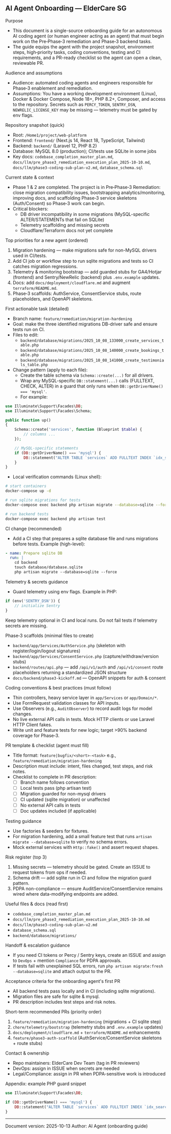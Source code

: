 ## AI Agent Onboarding — ElderCare SG

Purpose
- This document is a single-source onboarding guide for an autonomous AI coding agent (or human engineer acting as an agent) that must begin work on the Pre‑Phase‑3 remediation and Phase‑3 backend tasks.
- The guide equips the agent with the project snapshot, environment steps, high‑priority tasks, coding conventions, testing and CI requirements, and a PR-ready checklist so the agent can open a clean, reviewable PR.

Audience and assumptions
- Audience: automated coding agents and engineers responsible for Phase‑3 enablement and remediation.
- Assumptions: You have a working development environment (Linux), Docker & Docker Compose, Node 18+, PHP 8.2+, Composer, and access to the repository. Secrets such as `PERCY_TOKEN`, `SENTRY_DSN`, `NEWRELIC_LICENSE_KEY` may be missing — telemetry must be gated by env flags.

Repository snapshot (quick)
- Root: `/Home1/project/web-platform`
- Frontend: `frontend/` (Next.js 14, React 18, TypeScript, Tailwind)
- Backend: `backend/` (Laravel 12, PHP 8.2)
- Database: MySQL 8.0 (production); CI/tests use SQLite in some jobs
- Key docs: `codebase_completion_master_plan.md`, `docs/llm/pre_phase3_remediation_execution_plan_2025-10-10.md`, `docs/llm/phase3-coding-sub-plan-v2.md`, `database_schema.sql`

Current state & context
- Phase 1 & 2 are completed. The project is in Pre‑Phase‑3 Remediation: close migration compatibility issues, bootstrapping analytics/monitoring, improving docs, and scaffolding Phase‑3 service skeletons (Auth/Consent) so Phase‑3 work can begin.
- Critical blockers:
  - DB driver incompatibility in some migrations (MySQL-specific ALTER/STATEMENTs that fail on SQLite)
  - Telemetry scaffolding and missing secrets
  - Cloudflare/Terraform docs not yet complete

Top priorities for a new agent (ordered)
1. Migration hardening — make migrations safe for non-MySQL drivers used in CI/tests.
2. Add CI job or workflow step to run sqlite migrations and tests so CI catches migration regressions.
3. Telemetry & monitoring bootstrap — add guarded stubs for GA4/Hotjar (frontend) and Sentry/NewRelic (backend) plus `.env.example` updates.
4. Docs: add `docs/deployment/cloudflare.md` and augment `terraform/README.md`.
5. Phase‑3 scaffolds: AuthService, ConsentService stubs, route placeholders, and OpenAPI skeletons.

First actionable task (detailed)
- Branch name: `feature/remediation/migration-hardening`
- Goal: make the three identified migrations DB-driver safe and ensure tests run on CI.
- Files to edit:
  - `backend/database/migrations/2025_10_08_133000_create_services_table.php`
  - `backend/database/migrations/2025_10_08_140000_create_bookings_table.php`
  - `backend/database/migrations/2025_10_08_141000_create_testimonials_table.php`
- Change pattern (apply to each file):
  - Create the table schema via `Schema::create(...)` for all drivers.
  - Wrap any MySQL-specific `DB::statement(...)` calls (FULLTEXT, CHECK, ALTER) in a guard that only runs when `DB::getDriverName() === 'mysql'`.
  - For example:

```php
use Illuminate\Support\Facades\DB;
use Illuminate\Support\Facades\Schema;

public function up()
{
    Schema::create('services', function (Blueprint $table) {
        // columns ...
    });

    // MySQL-specific statements
    if (DB::getDriverName() === 'mysql') {
        DB::statement("ALTER TABLE `services` ADD FULLTEXT INDEX `idx_search` (`name`, `description`)");
    }
}
```

- Local verification commands (Linux shell):

```bash
# start containers
docker-compose up -d

# run sqlite migrations for tests
docker-compose exec backend php artisan migrate --database=sqlite --force

# run backend tests
docker-compose exec backend php artisan test
```

CI change (recommended)
- Add a CI step that prepares a sqlite database file and runs migrations before tests. Example (high-level):

```yaml
- name: Prepare sqlite DB
  run: |
    cd backend
    touch database/database.sqlite
    php artisan migrate --database=sqlite --force
```

Telemetry & secrets guidance
- Guard telemetry using env flags. Example in PHP:

```php
if (env('SENTRY_DSN')) {
    // initialize Sentry
}
```

Keep telemetry optional in CI and local runs. Do not fail tests if telemetry secrets are missing.

Phase‑3 scaffolds (minimal files to create)
- `backend/app/Services/AuthService.php` (skeleton with register/login/logout signatures)
- `backend/app/Services/ConsentService.php` (capture/withdraw/version stubs)
- `backend/routes/api.php` — add `/api/v1/auth` and `/api/v1/consent` route placeholders returning a standardized JSON structure
- `docs/backend/phase3-kickoff.md` — OpenAPI snippets for auth & consent

Coding conventions & best practices (must follow)
- Thin controllers, heavy service layer in `app/Services` or `app/Domain/*`.
- Use FormRequest validation classes for API inputs.
- Use Observers (e.g., `AuditObserver`) to record audit logs for model changes.
- No live external API calls in tests. Mock HTTP clients or use Laravel HTTP Client fakes.
- Write unit and feature tests for new logic; target >90% backend coverage for Phase‑3.

PR template & checklist (agent must fill)
- Title format: `feature|bugfix/<short>-<task>` e.g., `feature/remediation/migration-hardening`
- Description must include: intent, files changed, test steps, and risk notes.
- Checklist to complete in PR description:
  - [ ] Branch name follows convention
  - [ ] Local tests pass (php artisan test)
  - [ ] Migration guarded for non-mysql drivers
  - [ ] CI updated (sqlite migration) or unaffected
  - [ ] No external API calls in tests
  - [ ] Doc updates included (if applicable)

Testing guidance
- Use factories & seeders for fixtures.
- For migration hardening, add a small feature test that runs `artisan migrate --database=sqlite` to verify no schema errors.
- Mock external services with `Http::fake()` and assert request shapes.

Risk register (top 3)
1. Missing secrets — telemetry should be gated. Create an ISSUE to request tokens from ops if needed.
2. Schema drift — add sqlite run in CI and follow the migration guard pattern.
3. PDPA non-compliance — ensure AuditService/ConsentService remains wired where data-modifying endpoints are added.

Useful files & docs (read first)
- `codebase_completion_master_plan.md`
- `docs/llm/pre_phase3_remediation_execution_plan_2025-10-10.md`
- `docs/llm/phase3-coding-sub-plan-v2.md`
- `database_schema.sql`
- `backend/database/migrations/`

Handoff & escalation guidance
- If you need CI tokens or Percy / Sentry keys, create an ISSUE and assign to `DevOps` + mention `Compliance` for PDPA approvals.
- If tests fail with unexplained SQL errors, run `php artisan migrate:fresh --database=sqlite` and attach output to the PR.

Acceptance criteria for the onboarding agent's first PR
- All backend tests pass locally and in CI (including sqlite migrations).
- Migration files are safe for sqlite & mysql.
- PR description includes test steps and risk notes.

Short-term recommended PRs (priority order)
1. `feature/remediation/migration-hardening` (migrations + CI sqlite step)
2. `chore/telemetry/bootstrap` (telemetry stubs and `.env.example` updates)
3. `docs/deployment/cloudflare.md` + `terraform/README.md` enhancements
4. `feature/phase3-auth-scaffold` (AuthService/ConsentService skeletons + route stubs)

Contact & ownership
- Repo maintainers: ElderCare Dev Team (tag in PR reviewers)
- DevOps: assign in ISSUE when secrets are needed
- Legal/Compliance: assign in PR when PDPA-sensitive work is introduced

Appendix: example PHP guard snippet

```php
use Illuminate\Support\Facades\DB;

if (DB::getDriverName() === 'mysql') {
    DB::statement("ALTER TABLE `services` ADD FULLTEXT INDEX `idx_search` (`name`, `description`)");
}
```

---

Document version: 2025-10-13
Author: AI Agent (onboarding guide)

